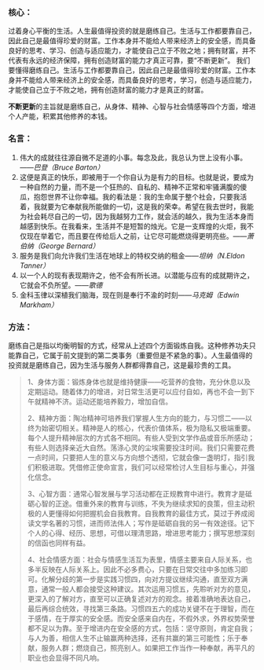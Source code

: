 ### 核心：

​		过着身心平衡的生活。人生最值得投资的就是磨练自己。生活与工作都要靠自己，因此自己是最值得珍爱的财富。工作本身并不能给人带来经济上的安全感，而具备良好的思考、学习、创造与适应能力，才能使自己立于不败之地；拥有财富，并不代表有永远的经济保障，拥有创造财富的能力才真正可靠，要“不断更新”。 我们要懂得磨练自己。生活与工作都要靠自己，因此自己是最值得珍爱的财富。工作本身并不能给人带来经济上的安全感，而具备良好的思考，学习，创造与适应能力，才能使自己立于不败之地，拥有创造财富的能力才是真正的财富。

​		**不断更新**的主旨就是磨练自己，从身体、精神、心智与社会情感等四个方面，增进个人产能，积累其他修养的本钱。



### 名言：

1. 伟大的成就往往源自微不足道的小事。每念及此，我总认为世上没有小事。——*巴登（Bruce Barton）*
2. 这便是真正的快乐，即被用于一个你自认为是有力的目标。也就是说，要成为一种自然的力量，而不是一个狂热的、自私的、精神不正常和牢骚满腹的傻瓜，抱怨世界不让你幸福。我的看法是：我的生命属于整个社会，只要我活着，我就要为它奉献我所能做的一切，这是我的荣幸。希望在我去世时，我能为社会耗尽自己的一切，因为我越努力工作，就会活的越久，我为生活本身而越感到快乐。在我看来，生活并不是短暂的烛光。它是一支辉煌的火炬，我不仅现在举着它，而且要在传给后人之前，让它尽可能燃烧得更明亮些。——*萧伯纳（George Bernard）*
3. 服务是我们向允许我们生活在地球上的特权交纳的租金——*坦纳（N.Eldon Tanner）*
4. 以一个人的现有表现期许之，他不会有所长进。以潜能与应有的成就期许之，它就会不负所望。——*歌德*
5. 金科玉律以深植我们脑海，现在则是奉行不渝的时刻——*马克姆（Edwin Markham）*



### 方法：

磨练自己是指以均衡明智的方式，经常从上述四个方面锻炼自我。这种修养功夫只能靠自己，它属于前文提到的第二类事务（重要但是不紧急的事）。人生最值得的投资就是磨练自己，因为生活与服务人群都得靠自己，这是最珍贵的工具。

> 1、身体方面：锻炼身体也就是维持健康——吃营养的食物，充分休息以及定期运动。随着体力的增进，对日常生活更可以应付自如，再也不会一到下午就精神不济。运动还能培养毅力，增加自信。
>
> 2、精神方面：陶冶精神可培养我们掌握人生方向的能力，与习惯二——以终为始密切相关。精神是人的核心，代表价值体系，极为隐私又极端重要。每个人提升精神层次的方式各不相同。有些人受到文学作品或音乐所感动；有些人则选择亲近大自然。荡涤心灵的尘埃需要投注时间。我们只需要花费一点时间，只要把人生的意义与方向想个透彻，它就会像一盏明灯，指引我们积极进取。凭借修正使命宣言，我们可以经常检讨人生目标与重心，并强化信念。
>
> 3、心智方面：通常心智发展与学习活动都在正规教育中进行。教育才是砥砺心智的正途。借重外来的教育与训练，不失为继续求知的良策，但主动积极的人更懂得如何把握机会自我教育。自我教育的最佳方式，莫过于养成阅读文学名著的习惯，进而师法伟人；写作是砥砺自我的另一有效途径。记下个人的心得、经历、思想，可借以理清思路，增进思考能力；撰写思想深刻的信函也同样有益。
>
> 4、社会情感方面：社会与情感生活互为表里，情感主要来自人际关系，也多半反映在人际关系上。因此不必多费心，只要在日常交往中多加练习即可。化解分歧的第一步是实践习惯四，向对方提议继续沟通，直至双方满意，通常一般人都会接受这种建议。其次运用习惯五，先聆听对方的意见，更深入的了解对方，直至可以正确复述对方的观念。接着准确地表达自己，最后再综合统效，寻找第三条路。习惯四五六的成功关键不在于理智，而在于感情，在于厚实的安全感。而安全感来自内在，不假外求，外界权势荣誉都不足以为靠。至于增进内在安全感的方式，包括：坚守原则，肯定自我；与人为善，相信人生不止输赢两种选择，还有共赢的第三可能性；乐于奉献，服务人群；燃烧自己，照亮别人。如果把工作当作一种奉献，再平凡的职业也会显得不同凡响。